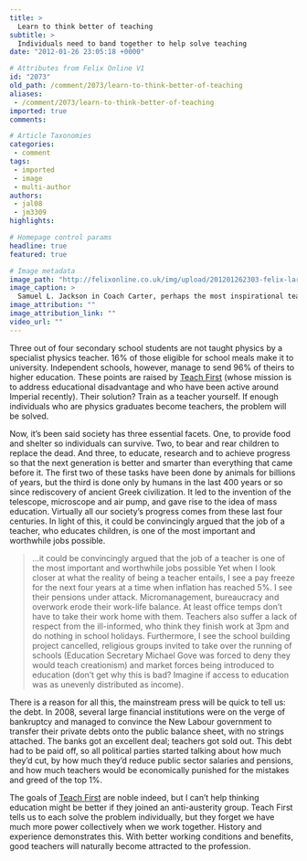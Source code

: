 ```yaml
---
title: >
  Learn to think better of teaching
subtitle: >
  Individuals need to band together to help solve teaching
date: "2012-01-26 23:05:18 +0000"

# Attributes from Felix Online V1
id: "2073"
old_path: /comment/2073/learn-to-think-better-of-teaching
aliases:
 - /comment/2073/learn-to-think-better-of-teaching
imported: true
comments:

# Article Taxonomies
categories:
 - comment
tags:
 - imported
 - image
 - multi-author
authors:
 - jal08
 - jm3309
highlights:

# Homepage control params
headline: true
featured: true

# Image metadata
image_path: "http://felixonline.co.uk/img/upload/201201262303-felix-large-coach-carter-blu-ray3.jpg"
image_caption: >
  Samuel L. Jackson in Coach Carter, perhaps the most inspirational teacher ever?
image_attribution: ""
image_attribution_link: ""
video_url: ""
---
```


Three out of four secondary school students are not taught physics by a specialist physics teacher. 16% of those eligible for school meals make it to university. Independent schools, however, manage to send 96% of theirs to higher education. These points are raised by [Teach First](http://www.teachfirst.org.uk/TFHome/) (whose mission is to address educational disadvantage and who have been active around Imperial recently). Their solution? Train as a teacher yourself. If enough individuals who are physics graduates become teachers, the problem will be solved.

Now, it’s been said society has three essential facets. One, to provide food and shelter so individuals can survive. Two, to bear and rear children to replace the dead. And three, to educate, research and to achieve progress so that the next generation is better and smarter than everything that came before it. The first two of these tasks have been done by animals for billions of years, but the third is done only by humans in the last 400 years or so since rediscovery of ancient Greek civilization. It led to the invention of the telescope, microscope and air pump, and gave rise to the idea of mass education. Virtually all our society’s progress comes from these last four centuries. In light of this, it could be convincingly argued that the job of a teacher, who educates children, is one of the most important and worthwhile jobs possible.
> ...it could be convincingly argued that the job of a teacher is one of the most important and worthwhile jobs possible
Yet when I look closer at what the reality of being a teacher entails, I see a pay freeze for the next four years at a time when inflation has reached 5%. I see their pensions under attack. Micromanagement, bureaucracy and overwork erode their work-life balance. At least office temps don’t have to take their work home with them. Teachers also suffer a lack of respect from the ill-informed, who think they finish work at 3pm and do nothing in school holidays. Furthermore, I see the school building project cancelled, religious groups invited to take over the running of schools (Education Secretary Michael Gove was forced to deny they would teach creationism) and market forces being introduced to education (don’t get why this is bad? Imagine if access to education was as unevenly distributed as income).

There is a reason for all this, the mainstream press will be quick to tell us: the debt. In 2008, several large financial institutions were on the verge of bankruptcy and managed to convince the New Labour government to transfer their private debts onto the public balance sheet, with no strings attached. The banks got an excellent deal; teachers got sold out. This debt had to be paid off, so all political parties started talking about how much they’d cut, by how much they’d reduce public sector salaries and pensions, and how much teachers would be economically punished for the mistakes and greed of the top 1%.

The goals of [Teach First](http://www.teachfirst.org.uk/TFHome/) are noble indeed, but I can’t help thinking education might be better if they joined an anti-austerity group. Teach First tells us to each solve the problem individually, but they forget we have much more power collectively when we work together. History and experience demonstrates this. With better working conditions and benefits, good teachers will naturally become attracted to the profession.
